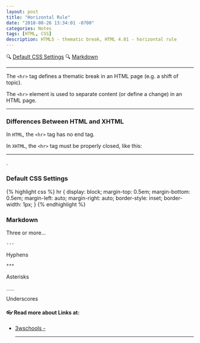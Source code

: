 ```yaml
---
layout: post
title: "Horizontal Rule"
date: "2018-08-26 13:34:01 -0700"
categories: Notes
tags: [HTML, CSS]
description: HTML5 - thematic break, HTML 4.01 - horizontal rule
---
```


🔍 [Default CSS Settings](#default-css-settings) 🔍 [Markdown](#markdown)

---

The `<hr>` tag defines a thematic break in an HTML page (e.g. a shift of topic).

The `<hr>` element is used to separate content (or define a change) in an HTML page.

---

### Differences Between HTML and XHTML

In `HTML`, the `<hr>` tag has no end tag.

In `XHTML`, the `<hr>` tag must be properly closed, like this: <hr />.

### Default CSS Settings

{% highlight css %}
hr {
    display: block;
    margin-top: 0.5em;
    margin-bottom: 0.5em;
    margin-left: auto;
    margin-right: auto;
    border-style: inset;
    border-width: 1px;
}
{% endhighlight %}

### Markdown

Three or more...

`---`

Hyphens

`***`

Asterisks

`___`

Underscores

#### 👓 Read more about Links at:

  - [3wschools - <hr>](https://www.w3schools.com/tags/tag_hr.asp)
